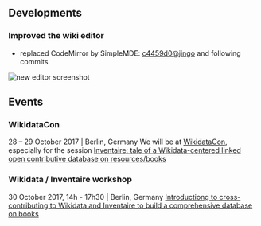 <!-- LANG:EN, title="October 2017"-->
 
  ## Developments
 ### Improved the wiki editor
 - replaced CodeMirror by SimpleMDE: [c4459d0@jingo](https://github.com/inventaire/jingo/commit/c4459d0) and following commits
 
 
 ![new editor screenshot](https://pbs.twimg.com/media/DLcfbHcXcAEzYF_.jpg:large)
 
 ## Events
 ### WikidataCon
 28 – 29 October 2017 | Berlin, Germany
  We will be at [WikidataCon](https://www.wikidata.org/wiki/Wikidata:WikidataCon_2017), especially for the session [Inventaire: tale of a Wikidata-centered linked open contributive database on resources/books](https://www.wikidata.org/wiki/Wikidata:WikidataCon_2017/Submissions/Inventaire:_tale_of_a_Wikidata-centered_linked_open_contributive_database_on_resources/books)
 
 ### Wikidata / Inventaire workshop
 30 October 2017, 14h - 17h30 | Berlin, Germany
  [Introductiong to cross-contributing to Wikidata and Inventaire to build a comprehensive database on books](https://www.wikidata.org/wiki/Wikidata:WikidataCon_2017/Submissions/Introductiong_to_cross-contributing_to_Wikidata_and_Inventaire_to_build_a_comprehensive_database_on_books)